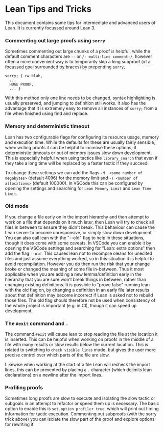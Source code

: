 # Lean Tips and Tricks

This document contains some tips for intermediate and advanced users of Lean.
It is currently focussed around Lean 3.

### Commenting out large proofs using `sorry`

Sometimes commenting out large chunks of a proof is helpful, while the default comment characters are `--` or `/- multi-line comment-/`, however often a more convenient way is to temporarily skip a long subproof (of a focussed goal surrounded by braces) by prepending `sorry;`
```
sorry; { rw blah,
  ...
  HUGE PROOF,
  ... }
```
With this method only one line needs to be changed, syntax highlighting is usually preserved, and jumping to definition still works. It also has the advantage that it is extremely easy to remove all instances of `sorry;` from a file when finished using find and replace.

### Memory and deterministic timeout
Lean has two configurable flags for configuring its resource usage, memory and execution time.
While the defaults for these are usually fairly sensible, when writing proofs it can be helpful to increase these options, if deterministic timeouts or out of memory issues slow down development.
This is especially helpful when using tactics like `library_search` that even if they take a long time will be replaced by a faster tactic if they succeed.

To change these settings we can add the flags `-M  <some number of megabytes>` (default 4096) for the memory limit and `-T <number of allocations>` (default 100000).
In VSCode this can be configured by opening the settings and searching for `Lean Memory Limit` and `Lean Time Limit`.


### Old mode
If you change a file early on in the import hierarchy and then attempt to work on a file that depends on it much later, then Lean will try to check all files in between to ensure they didn't break.
This behaviour can cause the Lean server to become unresponsive, or simply slow down development.
You can also call lean with the "--old" flag to help in these situations, though it does come with some caveats.
In VSCode you can enable it by opening the VSCode settings and searching for "Lean: extra options" then add the flag `--old`.
This causes lean not to recompile oleans for unedited files and just assume everything worked, so in this situation it is helpful to avoid recompilation.
However you do then run the risk that your change broke or changed the meaning of some file in-between. Thus it most applicable when you are adding a new lemma/definition early in the hierarchy that you are sure won't break things in between, rather than changing existing definitions.
It is possible to "prove false" running lean with the old flag on, by changing a definition in an early file later results about that definition may become incorrect if Lean is asked not to rebuild those files.
The old flag should therefore not be used when consistency of the whole project is important (e.g. in CI), though it can speed up development.

### The `#exit` command and `.`

The command `#exit` will cause lean to stop reading the file at the location it is inserted.
This can be helpful when working on proofs in the middle of a file with many results or slow results below the current location.
This is related to switching to `check visible lines` mode, but gives the user more precise control over which parts of the file are slow.

Likewise when working at the start of a file Lean will recheck the import lines, this can be prevented by placing a `.` character (which delimits lean declarations) on a newline after the import lines.

### Profiling proofs

Sometimes long proofs are slow to execute and isolating the slow tactic or subgoals in an attempt to refactor or speed them up is necessary.
The basic option to enable this is `set_option profiler true`, which will print out timing information for tactic execution.
Commenting out subproofs (with the sorry trick above) you can isolate the slow part of the proof and explore options for rewriting it.

